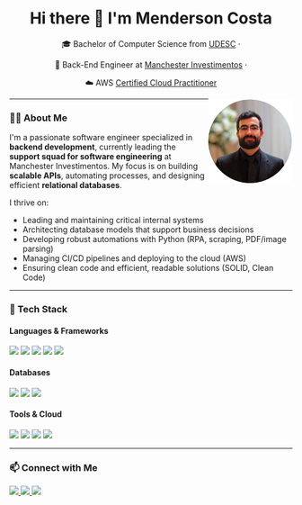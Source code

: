 <h1 align="center">Hi there 👋 I'm Menderson Costa</h1>

<p align="center">
  🎓 Bachelor of Computer Science from <a href="https://www.udesc.br/cct" target="_blank">UDESC</a> ·
</p>
<p align="center">
  🧠 Back-End Engineer at <a href="https://manchesterinvest.com.br/" target="_blank">Manchester Investimentos</a> ·  
</p>
<p align="center">
  ☁️ AWS <a href="https://cp.certmetrics.com/amazon/en/public/verify/credential/8079f6a147394a69aa1583357d3282e4" target="_blank">Certified Cloud Practitioner</a>
</p>
<img src="./20250610_003205_0000.png" width="150" align="right" alt="Menderson picture" />

---

### 👨‍💻 About Me

I'm a passionate software engineer specialized in **backend development**, currently leading the **support squad for software engineering** at Manchester Investimentos. My focus is on building **scalable APIs**, automating processes, and designing efficient **relational databases**.

I thrive on:
- Leading and maintaining critical internal systems  
- Architecting database models that support business decisions  
- Developing robust automations with Python (RPA, scraping, PDF/image parsing)  
- Managing CI/CD pipelines and deploying to the cloud (AWS)  
- Ensuring clean code and efficient, readable solutions (SOLID, Clean Code)

---

### 🚀 Tech Stack

#### Languages & Frameworks
<div style="display: inline_block">
  <img src="https://img.shields.io/badge/Node.js-43853D?style=for-the-badge&logo=node.js&logoColor=white"/>
  <img src="https://img.shields.io/badge/TypeScript-3178C6?style=for-the-badge&logo=typescript&logoColor=white"/>
  <img src="https://img.shields.io/badge/JavaScript-F7DF1E?style=for-the-badge&logo=javascript&logoColor=black"/>
  <img src="https://img.shields.io/badge/Python-3776AB?style=for-the-badge&logo=python&logoColor=white"/>
  <img src="https://img.shields.io/badge/PHP-777BB4?style=for-the-badge&logo=php&logoColor=white"/>
</div>

#### Databases
<div style="display: inline_block">
  <img src="https://img.shields.io/badge/SQL_Server-CC2927?style=for-the-badge&logo=microsoft-sql-server&logoColor=white"/>
  <img src="https://img.shields.io/badge/PostgreSQL-336791?style=for-the-badge&logo=postgresql&logoColor=white"/>
  <img src="https://img.shields.io/badge/MySQL-4479A1?style=for-the-badge&logo=mysql&logoColor=white"/>
</div>

#### Tools & Cloud
<div style="display: inline_block">
  <img src="https://img.shields.io/badge/AWS-232F3E?style=for-the-badge&logo=amazon-aws&logoColor=white"/>
  <img src="https://img.shields.io/badge/CI/CD-007ACC?style=for-the-badge&logo=azuredevops&logoColor=white"/>
  <img src="https://img.shields.io/badge/Prisma-3982CE?style=for-the-badge&logo=prisma&logoColor=white"/>
  <img src="https://img.shields.io/badge/Linux-000000?style=for-the-badge&logo=linux&logoColor=white"/>
</div>

---

### 📫 Connect with Me

<p align="left">
  <a href="https://www.linkedin.com/in/mendersoncosta/" target="_blank">
    <img src="https://img.shields.io/badge/-LinkedIn-%230077B5?style=for-the-badge&logo=linkedin&logoColor=white"/>
  </a>
  <a href="mailto:mendersoncosta@gmail.com">
    <img src="https://img.shields.io/badge/Gmail-D14836?style=for-the-badge&logo=gmail&logoColor=white"/>
  </a>
  <a href="https://www.instagram.com/mendersoncosta/" target="_blank">
    <img src="https://img.shields.io/badge/-Instagram-%23E4405F?style=for-the-badge&logo=instagram&logoColor=white"/>
  </a>
</p>
